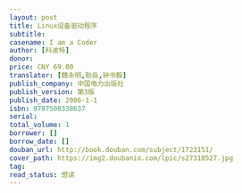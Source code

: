 ```yaml
---
layout: post
title: Linux设备驱动程序
subtitle: 
casename: I am a Coder
author: [科波特]
donor: 
price: CNY 69.00
translator: [魏永明,耿岳,钟书毅]
publish_company: 中国电力出版社
publish_version: 第3版
publish_date: 2006-1-1
isbn: 9787508338637
serial: 
total_volume: 1
borrower: []
borrow_date: []
douban_url: http://book.douban.com/subject/1723151/
cover_path: https://img2.doubanio.com/lpic/s27318527.jpg
tag: 
read_status: 想读
---
```


